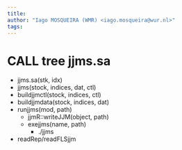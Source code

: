 ```yaml
---
title:
author: "Iago MOSQUEIRA (WMR) <iago.mosqueira@wur.nl>"
tags:
---
```


# CALL tree jjms.sa

- jjms.sa(stk, idx)
 - jjms(stock, indices, dat, ctl)
  - buildjjmctl(stock, indices, ctl)
  - buildjjmdata(stock, indices, dat)
  - runjjms(mod, path)
    - jjmR::writeJJM(object, path)
    - exejjms(name, path)
      - ./jjms
  - readRep/readFLSjjm

